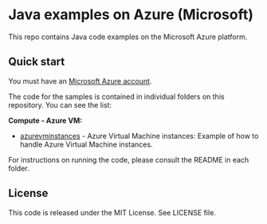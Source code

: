 # Java examples on Azure (Microsoft)

This repo contains Java code examples on the Microsoft Azure platform.




## Quick start

You must have an [Microsoft Azure account](https://azure.microsoft.com/).

The code for the samples is contained in individual folders on this repository. You can see the list:

**Compute - Azure VM:**
* [azurevminstances](/azurevminstances) - Azure Virtual Machine instances: Example of how to handle Azure Virtual Machine instances.



For instructions on running the code, please consult the README in each folder. 




## License

This code is released under the MIT License. See LICENSE file.
